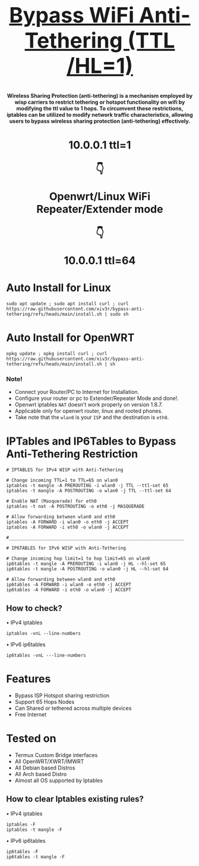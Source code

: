  <h1 align="center"><summary>
  
# [Bypass WiFi Anti-Tethering (TTL /HL=1)](https://github.com/xiv3r/anti-tethering-bypasser)

</summary></h1>

<h4 align="center">
 
   Wireless Sharing Protection (anti-tethering) is a mechanism employed by wisp carriers to restrict tethering or hotspot functionality on wifi by modifying the ttl value to 1 hops. To circumvent these restrictions, iptables can be utilized to modify network traffic characteristics, allowing users to bypass wireless sharing protection (anti-tethering) effectively.

<h1 align="center">
 
 10.0.0.1 ttl=1

👇

Openwrt/Linux WiFi Repeater/Extender mode

👇

10.0.0.1 ttl=64
 </h1>

# Auto Install for Linux
   
    sudo apt update ; sudo apt install curl ; curl https://raw.githubusercontent.com/xiv3r/bypass-anti-tethering/refs/heads/main/install.sh | sudo sh

# Auto Install for OpenWRT

    opkg update ; opkg install curl ; curl https://raw.githubusercontent.com/xiv3r/bypass-anti-tethering/refs/heads/main/install.sh | sh

    
### Note!
- Connect your Router/PC to Internet for Installation.
- Configure your router or pc to Extender/Repeater Mode and done!.
- Openwrt iptables `NAT`  doesn't work properly on version 1.8.7.
- Applicable only for openwrt router, linux and rooted phones.
- Take note that the `wlan0` is your `ISP` and the destination is `eth0`.

# IPTables and IP6Tables to Bypass Anti-Tethering Restriction

```
# IPTABLES for IPv4 WISP with Anti-Tethering

# Change incoming TTL=1 to TTL=65 on wlan0
iptables -t mangle -A PREROUTING -i wlan0 -j TTL --ttl-set 65
iptables -t mangle -A POSTROUTING -o wlan0 -j TTL --ttl-set 64

# Enable NAT (Masquerade) for eth0
iptables -t nat -A POSTROUTING -o eth0 -j MASQUERADE

# Allow forwarding between wlan0 and eth0
iptables -A FORWARD -i wlan0 -o eth0 -j ACCEPT
iptables -A FORWARD -i eth0 -o wlan0 -j ACCEPT

#__________________________________________________________________

# IP6TABLES for IPv6 WISP with Anti-Tethering

# Change incoming hop limit=1 to hop limit=65 on wlan0
ip6tables -t mangle -A PREROUTING -i wlan0 -j HL --hl-set 65
ip6tables -t mangle -A POSTROUTING -o wlan0 -j HL --hl-set 64

# Allow forwarding between wlan0 and eth0
ip6tables -A FORWARD -i wlan0 -o eth0 -j ACCEPT
ip6tables -A FORWARD -i eth0 -o wlan0 -j ACCEPT

```

## How to check?
• IPv4 iptables
    
    iptables -vnL --line-numbers

• IPv6 ip6tables
   
    ip6tables -vnL ---line-numbers

# Features
- Bypass ISP Hotspot sharing restriction
- Support 65 Hops Nodes
- Can Shared or tethered across multiple devices
- Free Internet
    
# Tested on
- Termux Custom Bridge interfaces
- All OpenWRT/XWRT/IMWRT
- All Debian based Distros
- All Arch based Distro
- Almost all OS supported by Iptables

## How to clear Iptables existing rules?
• IPv4 iptables
    
    iptables -F
    iptables -t mangle -F
    
• IPv6 ip6tables
   
    ip6tables -F
    ip6tables -t mangle -F

    
